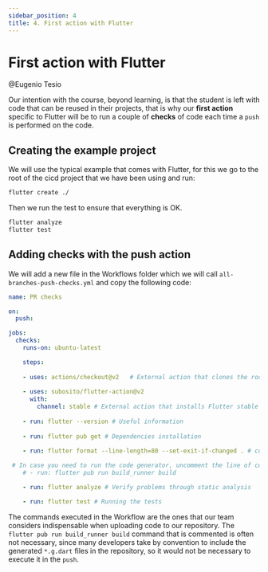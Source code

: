 ```yaml
---
sidebar_position: 4
title: 4. First action with Flutter
---
```


# First action with Flutter

@Eugenio Tesio

Our intention with the course, beyond learning, is that the student is left with code that can be reused in their projects, that is why our __first action__ specific to Flutter will be to run a couple of __checks__ of code each time a `push` is performed on the code.

## Creating the example project

We will use the typical example that comes with Flutter, for this we go to the root of the cicd project that we have been using and run:

```bash
flutter create ./
```

Then we run the test to ensure that everything is OK.

```bash
flutter analyze
flutter test
```

## Adding checks with the push action

We will add a new file in the Workflows folder which we will call `all-branches-push-checks.yml` and copy the following code:

```yml
name: PR checks

on:
  push:

jobs:
  checks:
    runs-on: ubuntu-latest

    steps:
  
    - uses: actions/checkout@v2   # External action that clones the root directory of the project in the virtual machine.
        
    - uses: subosito/flutter-action@v2 
      with:
        channel: stable # External action that installs Flutter stable in the virtual machine
   
    - run: flutter --version # Useful information
    
    - run: flutter pub get # Dependencies installation
    
    - run: flutter format --line-length=80 --set-exit-if-changed . # code formatting

 # In case you need to run the code generator, uncomment the line of code below.
    # - run: flutter pub run build_runner build

    - run: flutter analyze # Verify problems through static analysis

    - run: flutter test # Running the tests
```

The commands executed in the Workflow are the ones that our team considers indispensable when uploading code to our repository. The `flutter pub run build_runner build` command that is commented is often not necessary, since many developers take by convention to include the generated `*.g.dart` files in the repository, so it would not be necessary to execute it in the `push`.
